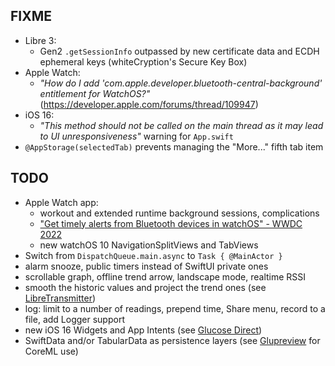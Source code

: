 FIXME
-----

* Libre 3:
  - Gen2 `.getSessionInfo` outpassed by new certificate data and ECDH ephemeral keys (whiteCryption's Secure Key Box)
* Apple Watch:
  - *"How do I add 'com.apple.developer.bluetooth-central-background' entitlement for WatchOS?"*
    (https://developer.apple.com/forums/thread/109947)
* iOS 16:
  - *"This method should not be called on the main thread as it may lead to UI unresponsiveness"* warning for `App.swift`
* `@AppStorage(selectedTab)` prevents managing the "More..." fifth tab item


TODO
----

* Apple Watch app:
  - workout and extended runtime background sessions, complications
  - ["Get timely alerts from Bluetooth devices in watchOS" - WWDC 2022](https://developer.apple.com/wwdc22/10135/)
  - new watchOS 10 NavigationSplitViews and TabViews
* Switch from `DispatchQueue.main.async` to `Task { @MainActor }`
* alarm snooze, public timers instead of SwiftUI private ones
* scrollable graph, offline trend arrow, landscape mode, realtime RSSI
* smooth the historic values and project the trend ones (see [LibreTransmitter](https://github.com/dabear/LibreTransmitter/commit/49b50d7995955b76861440e5e34a0accd064d18f))
* log: limit to a number of readings, prepend time, Share menu, record to a file, add Logger support
* new iOS 16 Widgets and App Intents (see [Glucose Direct](https://github.com/creepymonster/GlucoseDirect))
* SwiftData and/or TabularData as persistence layers (see [Glupreview](https://github.com/solanovisitor/glupreview) for CoreML use)
